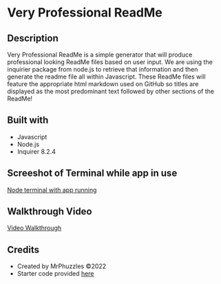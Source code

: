 # Very Professional ReadMe

## Description
Very Professional ReadMe is a simple generator that will produce professional looking ReadMe files based on user input. We are using the inquirier package from node.js to retrieve that information and then generate the readme file all within Javascript. These ReadMe files will feature the appropriate html markdown used on GitHub so titles are displayed as the most predominant text followed by other sections of the ReadMe!

## Built with
* Javascript
* Node.js
* Inquirer 8.2.4

## Screeshot of Terminal while app in use
[Node terminal with app running](./Screenshots/screenshot1.png)

## Walkthrough Video
[Video Walkthrough]()

## Credits
* Created by MrPhuzzles ©️2022
* Starter code provided [here](https://github.com/coding-boot-camp/potential-enigma)

